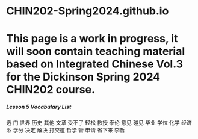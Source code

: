 # CHIN202-Spring2024.github.io

# This page is a work in progress, it will soon contain teaching material based on Integrated Chinese Vol.3 for the Dickinson Spring 2024 CHIN202 course.

##### __Lesson 5 Vocabulary List__
选
门
世界
历史
其他
文章
受不了
轻松
教授
泰伦
意见
碰见
毕业
学位
化学
经济
系
学分
决定
解决
打交道
哲学
管
申请
省下来
李哲
